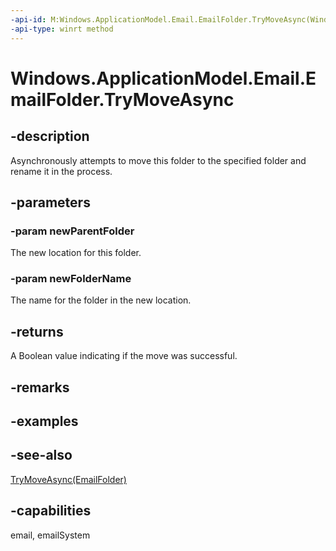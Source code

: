 ```yaml
---
-api-id: M:Windows.ApplicationModel.Email.EmailFolder.TryMoveAsync(Windows.ApplicationModel.Email.EmailFolder,System.String)
-api-type: winrt method
---
```


<!-- Method syntax
public Windows.Foundation.IAsyncOperation<bool> TryMoveAsync(Windows.ApplicationModel.Email.EmailFolder newParentFolder, System.String newFolderName)
-->

# Windows.ApplicationModel.Email.EmailFolder.TryMoveAsync

## -description
Asynchronously attempts to move this folder to the specified folder and rename it in the process.

## -parameters
### -param newParentFolder
The new location for this folder.

### -param newFolderName
The name for the folder in the new location.

## -returns
A Boolean value indicating if the move was successful.

## -remarks

## -examples

## -see-also
[TryMoveAsync(EmailFolder)](emailfolder_trymoveasync_1068819194.md)
## -capabilities
email, emailSystem
